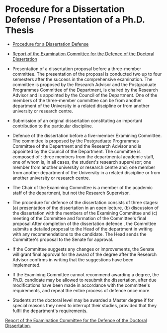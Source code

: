 # Procedure for a Dissertation Defense / Presentation of a Ph.D. Thesis

* [Procedure for a Dissertation Defense](#tab-68152efca9193-1)
* [Report of the Examination Committee for the Defence of the Doctoral Dissertation](#tab-68152efca9193-2)

* Presentation of a dissertation proposal before a three-member committee. The presentation of the proposal is conducted two up to four semesters after the success in the comprehensive examination. The committee is proposed by the Research Advisor and the Postgraduate Programmes Committee of the Department, is chaired by the Research Advisor and is appointed by the Council of the Department. One of the members of the three-member committee can be from another department of the University in a related discipline or from another university or research centre.
* Submission of an original dissertation constituting an important contribution to the particular discipline.
* Defence of the dissertation before a five-member Examining Committee. The committee is proposed by the Postgraduate Programmes Committee of the Department and the Research Advisor and is appointed by the Council of the Department. The committee is composed of : three members from the departmental academic staff, one of whom is, in all cases, the student's research supervisor; one member from another university or research centre and; one member from another department of the University in a related discipline or from another university or research centre.
* The Chair of the Examining Committee is a member of the academic staff of the department, but not the Research Supervisor.
* The procedure for defence of the dissertation consists of three stages: (a) presentation of the dissertation in an open lecture, (b) discussion of the dissertation with the members of the Examining Committee and (c) meeting of the Committee and formation of the Committee's final proposal.After completion of the dissertation defence , the Committee submits a detailed proposal to the Head of the department in writing with any recommendations to the candidate. The Head sends the Committee's proposal to the Senate for approval.
* If the Committee suggests any changes or improvements, the Senate will grant final approval for the award of the degree after the Research Advisor confirms in writing that the suggestions have been implemented.
* If the Examining Committee cannot recommend awarding a degree, the Ph.D. candidate may be allowed to resubmit the dissertation, after due modifications have been made in accordance with the committee's requirements, and repeat the entire process of defence once more.
* Students at the doctoral level may be awarded a Master degree if for special reasons they need to interrupt their studies, provided that they fulfil the department's requirements.

[Report of the Examination Committee for the Defence of the Doctoral Dissertation](https://www.ucy.ac.cy/graduateschool/wp-content/uploads/sites/45/2025/04/Sample-Report-of-the-Examination-Committee-for-the-Defence-of-the-Doctoral-Dissertation-English.doc).